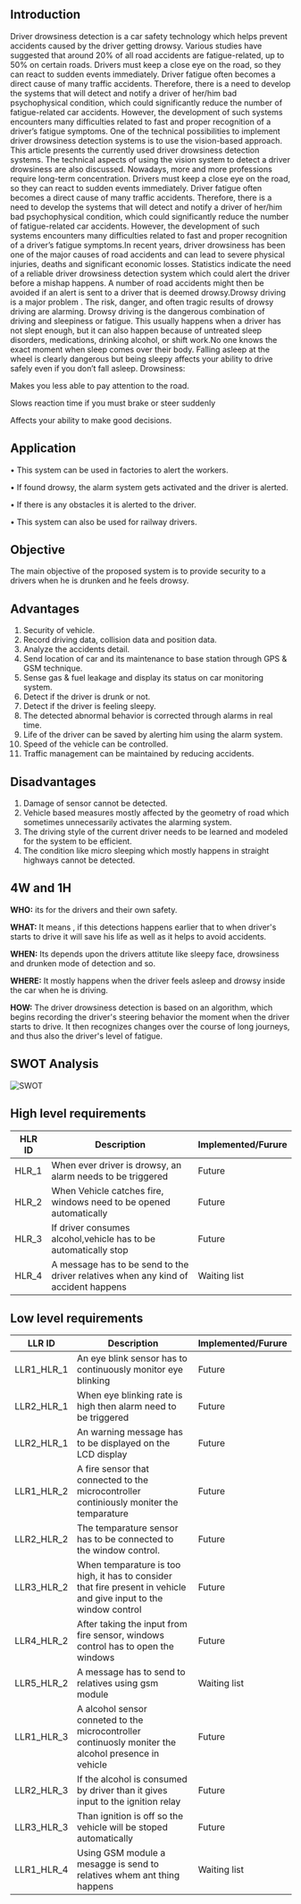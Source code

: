 ## Introduction

Driver drowsiness detection is a car safety technology which helps prevent accidents caused by the driver getting drowsy. Various studies have suggested that around 20% of all road accidents are fatigue-related, up to 50% on certain roads. Drivers must keep a close eye on the road, so they can react to sudden events immediately. Driver fatigue often becomes a direct cause of many traffic accidents. Therefore, there is a need to develop the systems that will detect and notify a driver of her/him bad psychophysical condition, which could significantly reduce the number of fatigue-related car accidents. However, the development of such systems encounters many difficulties related to fast and proper recognition of a driver’s fatigue symptoms. One of the technical possibilities to implement driver drowsiness detection systems is to use the vision-based approach. This article presents the currently used driver drowsiness detection systems. The technical aspects of using the vision system to detect a driver drowsiness are also discussed. Nowadays, more and more professions require long-term concentration. Drivers must keep a close eye on the road, so they can react to sudden events immediately. Driver fatigue often becomes a direct cause of many traffic accidents. Therefore, there is a need to develop the systems that will detect and notify a driver of her/him bad psychophysical condition, which could significantly reduce the number of fatigue-related car accidents. However, the development of such systems encounters many difficulties related to fast and proper recognition of a driver’s fatigue symptoms.In recent years, driver drowsiness has been one of the major causes of road accidents and can lead to severe physical injuries, deaths and significant economic losses. Statistics indicate the need of a reliable driver drowsiness detection system which could alert the driver before a mishap happens. A number of road accidents might then be avoided if an alert is sent to a driver that is deemed drowsy.Drowsy driving is a major problem . The risk, danger, and often tragic results of drowsy driving are alarming. Drowsy driving is the dangerous combination of driving and sleepiness or fatigue. This usually happens when a driver has not slept enough, but it can also happen because of untreated sleep disorders, medications, drinking alcohol, or shift work.No one knows the exact moment when sleep comes over their body. Falling asleep at the wheel is clearly dangerous but being sleepy affects your ability to drive safely even if you don’t fall asleep. 
Drowsiness:

Makes you less able to pay attention to the road.

Slows reaction time if you must brake or steer suddenly

Affects your ability to make good decisions.

## Application

• This system can be used in factories to alert
the workers.

• If found drowsy, the alarm system gets
activated and the driver is alerted.

• If there is any obstacles it is alerted to the driver.

• This system can also be used for railway
drivers.

## Objective

 The main objective of the proposed system is to provide security to a drivers when he is drunken and he feels drowsy. 

 ## Advantages

 1. Security of vehicle. 
 2. Record driving data, collision data and position data. 
 3. Analyze the accidents detail. 
 4. Send location of car and its maintenance to base station through GPS & GSM technique. 
 5. Sense gas & fuel leakage and display its status on car monitoring system. 
 6. Detect if the driver is drunk or not. 
 7. Detect if the driver is feeling sleepy.
 8. The detected abnormal behavior is
corrected through alarms in real time.
 9. Life of the driver can be saved by alerting
him using the alarm system.
 10. Speed of the vehicle can be controlled.
 11. Traffic management can be maintained by
reducing accidents.

 ## Disadvantages

 1. Damage of sensor cannot be detected.
 2. Vehicle based measures mostly affected by the
 geometry of road which sometimes unnecessarily
 activates the alarming system.
 3. The driving style of the current driver needs
 to be learned and modeled for the system to
 be efficient.
 4. The condition like micro sleeping which mostly happens
 in straight highways cannot be detected. 

## 4W and 1H

__WHO:__
its for the drivers and their own safety.

__WHAT:__
It means , if this detections happens earlier that to when driver's starts to drive it will save his life as well as it helps to avoid accidents.

__WHEN:__
Its depends upon the drivers attitute like sleepy face, drowsiness and drunken mode of detection and so.

__WHERE:__
It mostly happens when the driver feels asleep and drowsy inside the car when he is driving.

__HOW:__
The driver drowsiness detection is based on an algorithm, which begins recording the driver's steering behavior the moment when the driver starts to drive. It then recognizes changes over the course of long journeys, and thus also the driver's level of fatigue.

## SWOT Analysis

![SWOT](https://user-images.githubusercontent.com/94435852/145719082-985766e0-9cd3-4d96-aa0f-e1bb785ec345.PNG)

## High level requirements
|HLR ID|Description|Implemented/Furure|
|------|-----------|------------------|
|HLR_1|When ever driver is drowsy, an alarm needs to be triggered|Future|
|HLR_2|When Vehicle catches fire, windows need to be opened automatically|Future|
|HLR_3|If driver consumes alcohol,vehicle has to be automatically stop|Future|
|HLR_4|A message has to be send to the driver relatives when any kind of accident happens|Waiting list|


## Low level requirements
|LLR ID|Description|Implemented/Furure|
|------|-----------|------------------|
|LLR1_HLR_1|An eye blink sensor has to continuously monitor eye blinking|Future|
|LLR2_HLR_1|When eye blinking rate is high then alarm need to be triggered|Future|
|LLR2_HLR_1|An warning message has to be displayed on the LCD display|Future|
|LLR1_HLR_2|A fire sensor that connected to the microcontroller continiously moniter the temparature|Future|
|LLR2_HLR_2|The temparature sensor has to be connected to the window control.|Future|
|LLR3_HLR_2|When temparature is too high, it has to consider that fire present in vehicle and give input to the window control|Future|
|LLR4_HLR_2|After taking the input from fire sensor, windows control has to open the windows|Future|
|LLR5_HLR_2|A message has to send to relatives using gsm module|Waiting list|
|LLR1_HLR_3|A alcohol sensor conneted to the microcontroller continuosly moniter the alcohol presence in vehicle|Future|
|LLR2_HLR_3|If the alcohol is consumed by driver than it gives input to the ignition relay|Future|
|LLR3_HLR_3|Than ignition is off so the vehicle will be stoped automatically|Future|
|LLR1_HLR_4|Using GSM module a mesagge is send to relatives whem ant thing happens|Waiting list|

